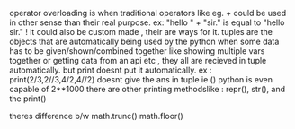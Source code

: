 operator overloading is when traditional operators like eg. + could be used in other sense than their real purpose. ex: "hello " + "sir." is equal to "hello sir." ! it could also be custom made , their are ways for it.
tuples are the objects that are automatically being used by the python when some data has to be given/shown/combined together like showing multiple vars together or getting data from an api etc , they all are recieved in tuple automatically. but print doesnt put it automatically. ex : print(2/3,2//3,4/2,4//2) doesnt give the ans in tuple ie ()
python is even capable of 2**1000
there are other printing methodslike : repr(), str(), and the print()

theres difference b/w math.trunc() math.floor()


